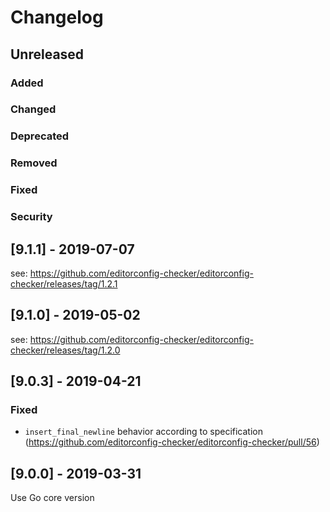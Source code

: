 # Changelog

## Unreleased
### Added
### Changed
### Deprecated
### Removed
### Fixed
### Security

## [9.1.1] - 2019-07-07
see: https://github.com/editorconfig-checker/editorconfig-checker/releases/tag/1.2.1

## [9.1.0] - 2019-05-02
see: https://github.com/editorconfig-checker/editorconfig-checker/releases/tag/1.2.0

## [9.0.3] - 2019-04-21
### Fixed
* `insert_final_newline` behavior according to specification (https://github.com/editorconfig-checker/editorconfig-checker/pull/56)

## [9.0.0] - 2019-03-31
Use Go core version
